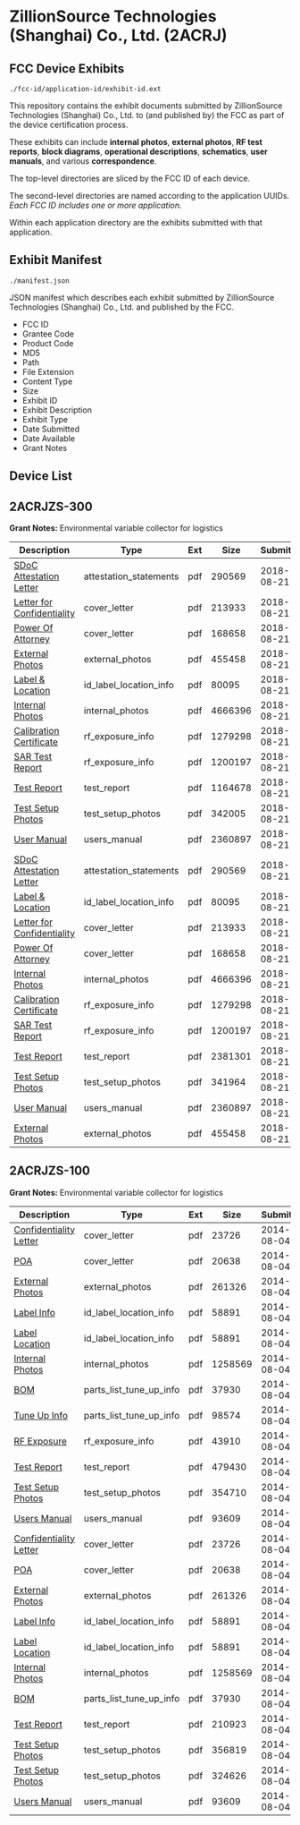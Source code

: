 # ZillionSource Technologies (Shanghai) Co., Ltd. (2ACRJ)
## FCC Device Exhibits

```
./fcc-id/application-id/exhibit-id.ext
```

This repository contains the exhibit documents submitted by ZillionSource Technologies (Shanghai) Co., Ltd. to (and published by) the FCC as part of the device certification process.

These exhibits can include **internal photos**, **external photos**, **RF test reports**, **block diagrams**, **operational descriptions**, **schematics**, **user manuals**, and various **correspondence**.

The top-level directories are sliced by the FCC ID of each device.

The second-level directories are named according to the application UUIDs. *Each FCC ID includes one or more application.*

Within each application directory are the exhibits submitted with that application. 

## Exhibit Manifest

```
./manifest.json
```

JSON manifest which describes each exhibit submitted by ZillionSource Technologies (Shanghai) Co., Ltd. and published by the FCC.

- FCC ID
- Grantee Code
- Product Code
- MD5
- Path
- File Extension
- Content Type
- Size
- Exhibit ID
- Exhibit Description
- Exhibit Type
- Date Submitted
- Date Available
- Grant Notes

## Device List
## 2ACRJZS-300
**Grant Notes:** Environmental variable collector for logistics

| Description | Type | Ext | Size | Submitted | Available |
| ----------- | ---- | --- | ---- | --------- | --------- |
| [SDoC Attestation Letter](2ACRJZS-300/8238d6ac8af2a1f8908ba93178f1bb7d/3970984.pdf) | attestation_statements | pdf | 290569 | 2018-08-21 | 2018-08-21 |
| [Letter for Confidentiality](2ACRJZS-300/8238d6ac8af2a1f8908ba93178f1bb7d/3970978.pdf) | cover_letter | pdf | 213933 | 2018-08-21 | 2018-08-21 |
| [Power Of Attorney](2ACRJZS-300/8238d6ac8af2a1f8908ba93178f1bb7d/3970981.pdf) | cover_letter | pdf | 168658 | 2018-08-21 | 2018-08-21 |
| [External Photos](2ACRJZS-300/8238d6ac8af2a1f8908ba93178f1bb7d/3970975.pdf) | external_photos | pdf | 455458 | 2018-08-21 | 2018-08-21 |
| [Label & Location](2ACRJZS-300/8238d6ac8af2a1f8908ba93178f1bb7d/3970977.pdf) | id_label_location_info | pdf | 80095 | 2018-08-21 | 2018-08-21 |
| [Internal Photos](2ACRJZS-300/8238d6ac8af2a1f8908ba93178f1bb7d/3970976.pdf) | internal_photos | pdf | 4666396 | 2018-08-21 | 2018-08-21 |
| [Calibration Certificate](2ACRJZS-300/8238d6ac8af2a1f8908ba93178f1bb7d/3970974.pdf) | rf_exposure_info | pdf | 1279298 | 2018-08-21 | 2018-08-21 |
| [SAR Test Report](2ACRJZS-300/8238d6ac8af2a1f8908ba93178f1bb7d/3970982.pdf) | rf_exposure_info | pdf | 1200197 | 2018-08-21 | 2018-08-21 |
| [Test Report](2ACRJZS-300/8238d6ac8af2a1f8908ba93178f1bb7d/3971001.pdf) | test_report | pdf | 1164678 | 2018-08-21 | 2018-08-21 |
| [Test Setup Photos](2ACRJZS-300/8238d6ac8af2a1f8908ba93178f1bb7d/3971002.pdf) | test_setup_photos | pdf | 342005 | 2018-08-21 | 2018-08-21 |
| [User Manual](2ACRJZS-300/8238d6ac8af2a1f8908ba93178f1bb7d/3970988.pdf) | users_manual | pdf | 2360897 | 2018-08-21 | 2018-08-21 |
| [SDoC Attestation Letter](2ACRJZS-300/3a2c6974612a7bfa359725938c41baee/3970984.pdf) | attestation_statements | pdf | 290569 | 2018-08-21 | 2018-08-21 |
| [Label & Location](2ACRJZS-300/3a2c6974612a7bfa359725938c41baee/3970977.pdf) | id_label_location_info | pdf | 80095 | 2018-08-21 | 2018-08-21 |
| [Letter for Confidentiality](2ACRJZS-300/3a2c6974612a7bfa359725938c41baee/3970978.pdf) | cover_letter | pdf | 213933 | 2018-08-21 | 2018-08-21 |
| [Power Of Attorney](2ACRJZS-300/3a2c6974612a7bfa359725938c41baee/3970981.pdf) | cover_letter | pdf | 168658 | 2018-08-21 | 2018-08-21 |
| [Internal Photos](2ACRJZS-300/3a2c6974612a7bfa359725938c41baee/3970976.pdf) | internal_photos | pdf | 4666396 | 2018-08-21 | 2018-08-21 |
| [Calibration Certificate](2ACRJZS-300/3a2c6974612a7bfa359725938c41baee/3970974.pdf) | rf_exposure_info | pdf | 1279298 | 2018-08-21 | 2018-08-21 |
| [SAR Test Report](2ACRJZS-300/3a2c6974612a7bfa359725938c41baee/3970982.pdf) | rf_exposure_info | pdf | 1200197 | 2018-08-21 | 2018-08-21 |
| [Test Report](2ACRJZS-300/3a2c6974612a7bfa359725938c41baee/3970985.pdf) | test_report | pdf | 2381301 | 2018-08-21 | 2018-08-21 |
| [Test Setup Photos](2ACRJZS-300/3a2c6974612a7bfa359725938c41baee/3970986.pdf) | test_setup_photos | pdf | 341964 | 2018-08-21 | 2018-08-21 |
| [User Manual](2ACRJZS-300/3a2c6974612a7bfa359725938c41baee/3970988.pdf) | users_manual | pdf | 2360897 | 2018-08-21 | 2018-08-21 |
| [External Photos](2ACRJZS-300/3a2c6974612a7bfa359725938c41baee/3970975.pdf) | external_photos | pdf | 455458 | 2018-08-21 | 2018-08-21 |
## 2ACRJZS-100
**Grant Notes:** Environmental variable collector for logistics

| Description | Type | Ext | Size | Submitted | Available |
| ----------- | ---- | --- | ---- | --------- | --------- |
| [Confidentiality Letter](2ACRJZS-100/832a1207bd25ffd1466360d345a49ff2/2345812.pdf) | cover_letter | pdf | 23726 | 2014-08-04 | 2014-08-04 |
| [POA](2ACRJZS-100/832a1207bd25ffd1466360d345a49ff2/2345813.pdf) | cover_letter | pdf | 20638 | 2014-08-04 | 2014-08-04 |
| [External Photos](2ACRJZS-100/832a1207bd25ffd1466360d345a49ff2/2345808.pdf) | external_photos | pdf | 261326 | 2014-08-04 | 2014-08-04 |
| [Label Info](2ACRJZS-100/832a1207bd25ffd1466360d345a49ff2/2345810.pdf) | id_label_location_info | pdf | 58891 | 2014-08-04 | 2014-08-04 |
| [Label Location](2ACRJZS-100/832a1207bd25ffd1466360d345a49ff2/2345810.pdf) | id_label_location_info | pdf | 58891 | 2014-08-04 | 2014-08-04 |
| [Internal Photos](2ACRJZS-100/832a1207bd25ffd1466360d345a49ff2/2345809.pdf) | internal_photos | pdf | 1258569 | 2014-08-04 | 2014-08-04 |
| [BOM](2ACRJZS-100/832a1207bd25ffd1466360d345a49ff2/2345807.pdf) | parts_list_tune_up_info | pdf | 37930 | 2014-08-04 | 2014-08-04 |
| [Tune Up Info](2ACRJZS-100/832a1207bd25ffd1466360d345a49ff2/2345817.pdf) | parts_list_tune_up_info | pdf | 98574 | 2014-08-04 | 2014-08-04 |
| [RF Exposure](2ACRJZS-100/832a1207bd25ffd1466360d345a49ff2/2345814.pdf) | rf_exposure_info | pdf | 43910 | 2014-08-04 | 2014-08-04 |
| [Test Report](2ACRJZS-100/832a1207bd25ffd1466360d345a49ff2/2345815.pdf) | test_report | pdf | 479430 | 2014-08-04 | 2014-08-04 |
| [Test Setup Photos](2ACRJZS-100/832a1207bd25ffd1466360d345a49ff2/2345816.pdf) | test_setup_photos | pdf | 354710 | 2014-08-04 | 2014-08-04 |
| [Users Manual](2ACRJZS-100/832a1207bd25ffd1466360d345a49ff2/2345818.pdf) | users_manual | pdf | 93609 | 2014-08-04 | 2014-08-04 |
| [Confidentiality Letter](2ACRJZS-100/2b38e18ed25b1adaf676a512250ce388/2345812.pdf) | cover_letter | pdf | 23726 | 2014-08-04 | 2014-08-04 |
| [POA](2ACRJZS-100/2b38e18ed25b1adaf676a512250ce388/2345813.pdf) | cover_letter | pdf | 20638 | 2014-08-04 | 2014-08-04 |
| [External Photos](2ACRJZS-100/2b38e18ed25b1adaf676a512250ce388/2345808.pdf) | external_photos | pdf | 261326 | 2014-08-04 | 2014-08-04 |
| [Label Info](2ACRJZS-100/2b38e18ed25b1adaf676a512250ce388/2345810.pdf) | id_label_location_info | pdf | 58891 | 2014-08-04 | 2014-08-04 |
| [Label Location](2ACRJZS-100/2b38e18ed25b1adaf676a512250ce388/2345810.pdf) | id_label_location_info | pdf | 58891 | 2014-08-04 | 2014-08-04 |
| [Internal Photos](2ACRJZS-100/2b38e18ed25b1adaf676a512250ce388/2345809.pdf) | internal_photos | pdf | 1258569 | 2014-08-04 | 2014-08-04 |
| [BOM](2ACRJZS-100/2b38e18ed25b1adaf676a512250ce388/2345807.pdf) | parts_list_tune_up_info | pdf | 37930 | 2014-08-04 | 2014-08-04 |
| [Test Report](2ACRJZS-100/2b38e18ed25b1adaf676a512250ce388/2345905.pdf) | test_report | pdf | 210923 | 2014-08-04 | 2014-08-04 |
| [Test Setup Photos](2ACRJZS-100/2b38e18ed25b1adaf676a512250ce388/2345903.pdf) | test_setup_photos | pdf | 356819 | 2014-08-04 | 2014-08-04 |
| [Test Setup Photos](2ACRJZS-100/2b38e18ed25b1adaf676a512250ce388/2345906.pdf) | test_setup_photos | pdf | 324626 | 2014-08-04 | 2014-08-04 |
| [Users Manual](2ACRJZS-100/2b38e18ed25b1adaf676a512250ce388/2345818.pdf) | users_manual | pdf | 93609 | 2014-08-04 | 2014-08-04 |
